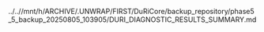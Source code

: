 ../..//mnt/h/ARCHIVE/.UNWRAP/FIRST/DuRiCore/backup_repository/phase5_5_backup_20250805_103905/DURI_DIAGNOSTIC_RESULTS_SUMMARY.md